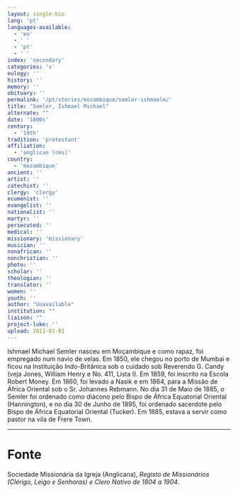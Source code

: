 ```yaml
---
layout: single-bio
lang: 'pt'
languages-available:
  - 'en'
  - ' '
  - 'pt'
  - ' '
index: 'secondary'
categories: 's'
eulogy: ''
history: ''
memory: ''
obituary: ''
permalink: '/pt/stories/mozambique/semler-ishmaelm/'
title: "Semler, Ishmael Michael"
alternate: ""
date: '1800s'
century:
  - '19th'
tradition: 'protestant'
affiliation:
  - 'anglican (cms)'
country:
  - 'mozambique'
ancient: ''
artist: ''
catechist: ''
clergy: 'clergy'
ecumenist: ''
evangelist: ''
nationalist: ''
martyr: ''
persecuted: ''
medical: ''
missionary: 'missionary'
musician: ''
nonafrican: ''
nonchristian: ''
photo: ''
scholar: ''
theologian: ''
translator: ''
women: ''
youth: ''
author: "Unavailable"
institution: ""
liaison: ""
project-luke: ''
upload: 2011-01-01
---
```




Ishmael Michael Semler nasceu em Moçambique e como rapaz, foi empregado num navio de velas. Em 1850, ele chegou no porto de Mumbai e ficou na Instituição Indo-Britânica sob o cuidado sob Reverendo G. Candy (veja Jones, William Henry e No. 411, Lista I). Em 1859, foi inscrito na Escola Robert Money.  Em 1860, foi levado a Nasik e em 1864, para a Missão de África Oriental sob o Sr. Johannes Rebmann. No dia 31 de Maio de 1885, o Semler foi ordenado como diácono pelo Bispo de África Equatorial Oriental (Hannington), e no dia 30 de Junho de 1895, foi ordenado sacerdote pelo  Bispo de África Equatorial Oriental (Tucker). Em 1885, estava a servir como pastor na vila de Frere Town.



---

# Fonte
Sociedade Missionária da Igreja (Anglicana), *Registo de Missionários (Clérigo, Leigo e Senhoras) e Clero Nativo de 1804 a 1904*.
